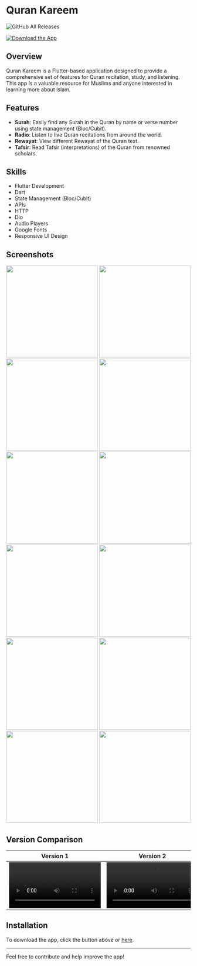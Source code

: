 # Quran Kareem

![GitHub All Releases](https://img.shields.io/github/downloads/HusseinMohamed99/Moshaf_App/total?color=green)

[![Download the App](https://playerzon.com/asset/download.png)](https://github.com/HusseinMohamed99/Moshaf_App/releases/download/v1.0.0/QURAN.KAREEM.apk)

## Overview

Quran Kareem is a Flutter-based application designed to provide a comprehensive set of features for Quran recitation, study, and listening. This app is a valuable resource for Muslims and anyone interested in learning more about Islam.

## Features

- **Surah**: Easily find any Surah in the Quran by name or verse number using state management (Bloc/Cubit).
- **Radio**: Listen to live Quran recitations from around the world.
- **Rewayat**: View different Rewayat of the Quran text.
- **Tafsir**: Read Tafsir (interpretations) of the Quran from renowned scholars.

## Skills

- Flutter Development
- Dart
- State Management (Bloc/Cubit)
- APIs
- HTTP
- Dio
- Audio Players
- Google Fonts
- Responsive UI Design

## Screenshots

<p>
<img src="https://github.com/HusseinMohamed99/Moshaf_App/assets/84459939/64a007cd-df2e-4dae-97ce-df4e416886c3" width="250" />
<img src="https://github.com/HusseinMohamed99/Moshaf_App/assets/84459939/769c7f72-b776-4d5d-8ac7-e1b39f386d92" width="250" />
<img src="https://github.com/HusseinMohamed99/Moshaf_App/assets/84459939/bf5894ce-9fd3-4f2a-a850-2189faf9f4aa" width="250" />
<img src="https://github.com/HusseinMohamed99/Moshaf_App/assets/84459939/85b1d244-f4b9-41fb-8090-e93ad787af10" width="250" />
<img src="https://github.com/HusseinMohamed99/Moshaf_App/assets/84459939/f8ccea82-07ae-4361-bd8a-c62eba733cbf" width="250" />
<img src="https://github.com/HusseinMohamed99/Moshaf_App/assets/84459939/de4198a2-401d-4aa8-9c6f-9ef9f2ccfc92" width="250" />
<img src="https://github.com/HusseinMohamed99/Moshaf_App/assets/84459939/2aa78bbe-4b11-477b-948d-e78fafd1b31c" width="250" />
<img src="https://github.com/HusseinMohamed99/Moshaf_App/assets/84459939/fa96b51c-68fa-4d4d-8d4e-55868dacd31d" width="250" />
<img src="https://github.com/HusseinMohamed99/Moshaf_App/assets/84459939/bd1a1780-ae14-4de1-ae93-504585f0306b" width="250" />
<img src="https://github.com/HusseinMohamed99/Moshaf_App/assets/84459939/a54f7130-6bd5-40a9-89c2-29ed7c707942" width="250" />
<img src="https://github.com/HusseinMohamed99/Moshaf_App/assets/84459939/171dbf6a-77ab-4de1-9152-2117be4aef71" width="250" />
<img src="https://github.com/HusseinMohamed99/Moshaf_App/assets/84459939/fa5a1a21-5f52-47f0-a45c-c3cd8a12dcba" width="250" />
</p>

## Version Comparison

| Version 1 | Version 2 |
|:---------:|:---------:|
| <video src='https://github.com/HusseinMohamed99/Moshaf_App/assets/84459939/ea4dda8f-a981-4bd3-b5d9-fb76f136bf96' width=250/> | <video src='https://github.com/HusseinMohamed99/Moshaf_App/assets/84459939/f44528da-e313-490f-9fd7-083a938b09e5' width=250/> |

## Installation

To download the app, click the button above or [here](https://github.com/HusseinMohamed99/Moshaf_App/releases/download/v1.0.0/QURAN.KAREEM.apk).

---

Feel free to contribute and help improve the app!
